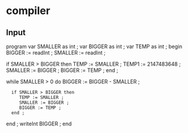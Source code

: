 # compiler

Input
-----

program
   var SMALLER as int ;
   var BIGGER as int ;
   var TEMP as int ;
begin
   BIGGER := readInt ;
   SMALLER := readInt ;

   if SMALLER > BIGGER then
      TEMP := SMALLER ;
      TEMP1 := 2147483648 ;
      SMALLER := BIGGER ;
      BIGGER := TEMP ;
   end ;

   while SMALLER > 0 do
      BIGGER := BIGGER - SMALLER ;

      if SMALLER > BIGGER then
         TEMP := SMALLER ;
         SMALLER := BIGGER ;
         BIGGER := TEMP ;
      end ;
   end ;
   writeInt BIGGER ;
end
